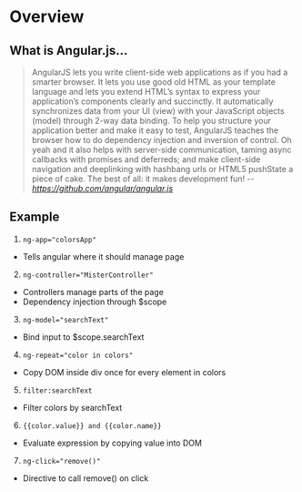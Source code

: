 Overview
========

What is Angular.js...
---------------------

> AngularJS lets you write client-side web applications as if you
> had a smarter browser. It lets you use good old HTML as your 
> template language and lets you extend HTML’s syntax to express your 
> application’s components clearly and succinctly. It automatically 
> synchronizes data from your UI (view) with your JavaScript 
> objects (model) through 2-way data binding. To help you structure 
> your application better and make it easy to test, AngularJS teaches 
> the browser how to do dependency injection and inversion of control. 
> Oh yeah and it also helps with server-side communication, taming 
> async callbacks with promises and deferreds; and make client-side 
> navigation and deeplinking with hashbang urls or HTML5 pushState a 
> piece of cake. The best of all: it makes development fun!
> -- <cite>https://github.com/angular/angular.js</cite>

Example
-------
1. `ng-app="colorsApp"`
  * Tells angular where it should manage page
2. `ng-controller="MisterController"`
  * Controllers manage parts of the page
  * Dependency injection through $scope
3. `ng-model="searchText"`
  * Bind input to $scope.searchText
4. `ng-repeat="color in colors"`
  * Copy DOM inside div once for every element in colors
5. `filter:searchText`
  * Filter colors by searchText
6. `{{color.value}} and {{color.name}}`
  * Evaluate expression by copying value into DOM
7. `ng-click="remove()"`
  * Directive to call remove() on click